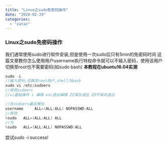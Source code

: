 ```yaml
---
title: "Linux之sudo免密码操作"
date: "2020-02-29"
categories: 
  - "zatan"
---
```


### Linux之sudo免密码操作

我们通常使用sudo进行软件安装,但是使用一次sudo后只有5min的免密码时间 这篇文章教你怎么使用用户username执行特权命令就可以不输入密码，使用该用户切换至root也不需要密码(如sudo bash) **本教程在ubuntu16.04实测**

```c
sudo -i
//输入密码,切换至root用户,shell为bash
sudo vi /etc/sudoers
//修改sudoers
//vi基础操作 i 编辑 esc退出编辑 ZZ保存退出 ZQ不保存退出
```

```c
//在sudoers最后增加
username     ALL=(ALL:ALL) NOPASSWD:ALL
//修改
%sudo   ALL=(ALL:ALL) ALL
//为
%sudo   ALL=(ALL:ALL) NOPASSWD:ALL
```

尝试sudo -i success!
